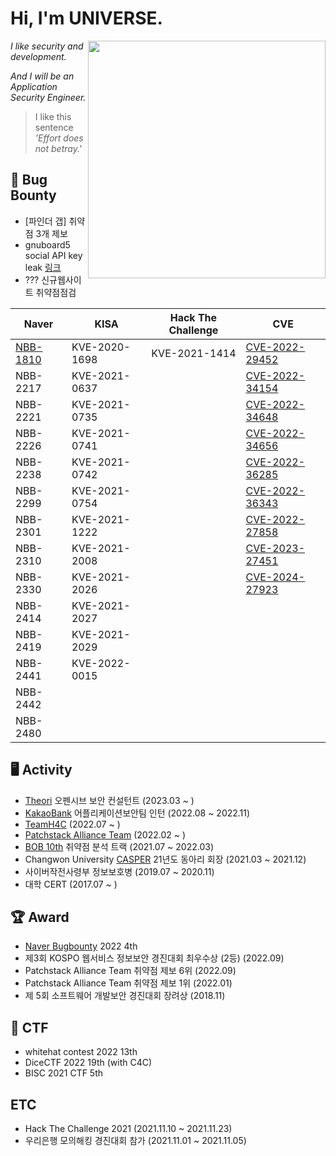 # Hi, I'm UNIVERSE.

<img align='right' src="https://github-readme-stats.vercel.app/api?username=Universe1122&show_icons=true&theme=radical" width="380">

*I like security and development.*

*And I will be an Application Security Engineer.*

> I like this sentence *'Effort does not betray.'*

## 🐞 Bug Bounty 
- [파인더 갭] 취약점 3개 제보
- gnuboard5 social API key leak [링크](https://github.com/gnuboard/gnuboard5/issues/175)
- ??? 신규웹사이트 취약점점검

| Naver | KISA | Hack The Challenge| CVE |
| ------ | ------ | ------ | ------ |
| [NBB-1810](https://bugbounty.naver.com/ko/halloffame) | KVE-2020-1698 | KVE-2021-1414 | [CVE-2022-29452](https://patchstack.com/database/vulnerability/export-all-urls/wordpress-export-all-urls-plugin-4-1-authenticated-stored-cross-site-scripting-xss-vulnerability) |
| NBB-2217 | KVE-2021-0637 |  | [CVE-2022-34154](https://patchstack.com/database/vulnerability/enable-svg-webp-ico-upload/wordpress-enable-svg-webp-ico-upload-plugin-1-0-1-authenticated-arbitrary-file-upload-vulnerability) |
| NBB-2221 | KVE-2021-0735 |  | [CVE-2022-34648](https://patchstack.com/database/vulnerability/uploading-svgwebp-and-ico-files/wordpress-uploading-svg-webp-and-ico-files-plugin-1-0-0-authenticated-stored-cross-site-scripting-xss-vulnerability) | 
| NBB-2226 | KVE-2021-0741 |  | [CVE-2022-34656](https://patchstack.com/database/vulnerability/polls-widget/wordpress-poll-survey-questionnaire-and-voting-system-plugin-1-7-4-authenticated-cross-site-scripting-xss-vulnerability) |
| NBB-2238 | KVE-2021-0742 |  | [CVE-2022-36285](https://patchstack.com/database/vulnerability/uploading-svgwebp-and-ico-files/wordpress-uploading-svg-webp-and-ico-files-plugin-1-0-0-authenticated-arbitrary-file-upload-vulnerability) |
| NBB-2299 | KVE-2021-0754 |  | [CVE-2022-36343](https://patchstack.com/database/vulnerability/enable-svg-webp-ico-upload/wordpress-enable-svg-webp-ico-upload-plugin-1-0-1-authenticated-stored-cross-site-scripting-xss-vulnerability) |
| NBB-2301 | KVE-2021-1222 |  | [CVE-2022-27858](https://patchstack.com/database/vulnerability/aryo-activity-log/wordpress-activity-log-plugin-2-8-3-csv-injection-vulnerability) |
| NBB-2310 | KVE-2021-2008 |  | [CVE-2023-27451](https://patchstack.com/database/vulnerability/instant-images/wordpress-instant-images-5-1-0-1-auth-server-side-request-forgery-ssrf-vulnerability) |
| NBB-2330 | KVE-2021-2026 |  | [CVE-2024-27923](https://github.com/getgrav/grav/security/advisories/GHSA-f6g2-h7qv-3m5v) |
| NBB-2414 | KVE-2021-2027 |  |  |
| NBB-2419 | KVE-2021-2029 |  |  |
| NBB-2441 | KVE-2022-0015 |  |  |
| NBB-2442 | |  |  |
| NBB-2480 | |  |  |


## 🖥️ Activity
- [Theori](https://theori.io/) 오펜시브 보안 컨설턴트 (2023.03 ~ )
- [KakaoBank](https://www.kakaobank.com/) 어플리케이션보안팀 인턴 (2022.08 ~ 2022.11) 
- [TeamH4C](https://teamh4c.com/) (2022.07 ~ )
- [Patchstack Alliance Team](https://patchstack.com/database/researcher/a1e96ab9-b2c8-45bb-8aa1-93bef17030e0) (2022.02 ~ )
- [BOB 10th](https://www.kitribob.kr/) 취약점 분석 트랙 (2021.07 ~ 2022.03)
- Changwon University [CASPER](https://casper.or.kr) 21년도 동아리 회장 (2021.03 ~ 2021.12)
- 사이버작전사령부 정보보호병 (2019.07 ~ 2020.11)
- 대학 CERT (2017.07 ~ )

## 🏆 Award
- [Naver Bugbounty](https://bugbounty.naver.com/ko/halloffame) 2022 4th
- 제3회 KOSPO 웹서비스 정보보안 경진대회 최우수상 (2등) (2022.09)
- Patchstack Alliance Team 취약점 제보 6위 (2022.09)
- Patchstack Alliance Team 취약점 제보 1위 (2022.01)
- 제 5회 소프트웨어 개발보안 경진대회 장려상 (2018.11)

## 🚩 CTF
- whitehat contest 2022 13th
- DiceCTF 2022 19th (with C4C)
- BISC 2021 CTF 5th

## ETC
- Hack The Challenge 2021 (2021.11.10 ~ 2021.11.23)
- 우리은행 모의해킹 경진대회 참가 (2021.11.01 ~ 2021.11.05)
